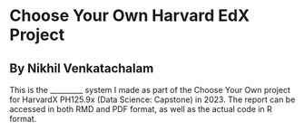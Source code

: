 # Choose Your Own Harvard EdX Project
## By Nikhil Venkatachalam

This is the _________ system I made as part of the Choose Your Own project for HarvardX PH125.9x (Data Science: Capstone) in 2023. The report can be accessed in both RMD and PDF format, as well as the actual code in R format.
